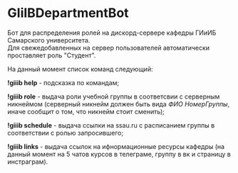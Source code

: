# GIiIBDepartmentBot
Бот для распределения ролей на дискорд-сервере кафедры ГИиИБ Самарского университета.  
Для свежедобавленных на сервер пользователей автоматически проставляет роль "Студент".  

На данный момент список команд следующий:  

__!giiib help__ - подсказка по командам; 

__!giiib role__ - выдача роли учебной группы в соответсвии с серверным никнеймом (серверный никнейм должен быть вида *ФИО НомерГруппы*, иначе сообщит о том, что никнейм стоит сменить);  

__!giiib schedule__ - выдача ссылки на ssau.ru с расписанием группы в соответствии с ролью запросившего;  

__!giiib links__ - выдача ссылок на ифнормационные ресурсы кафедры (на данный момент на 5 чатов курсов в телеграме, группу в вк и страницу в инстраграм).  
